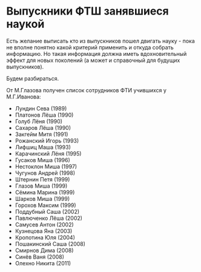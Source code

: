 <!--?title Выпускники ФТШ занявшиеся наукой -->

# Выпускники ФТШ занявшиеся наукой

Есть желание выписать кто из выпускников пошел двигать науку - пока не вполне понятно какой критерий
применить и откуда собрать информацию. Но такая информация должна иметь вдохновительный эффект
для новых поколений (а может и справочный для будущих выпускников).

Будем разбираться.

От М.Глазова получен список сотрудников ФТИ учившихся у М.Г.Иванова:

- Лундин Сева (1989) 
- Платонов Лёша (1990) 
- Голуб Лёня (1990) 
- Сахаров Лёша (1990) 
- Закгейм Митя (1991) 
- Рожанский Игорь (1993) 
- Лифшиц Маша (1993) 
- Карачинский Лёня (1995) 
- Гусаков Миша (1996) 
- Нестоклон Миша (1997) 
- Чугунов Андрей (1998) 
- Штернин Петя (1999) 
- Глазов Миша (1999) 
- Сёмина Марина (1999) 
- Шарков Миша (1999) 
- Горохов Максим (1999) 
- Поддубный Саша (2002) 
- Павлюченко Лёша (2002) 
- Самусев Антон (2002) 
- Кузнецова Яна (2003) 
- Кропотина Юля (2004) 
- Пошакинский Саша (2008) 
- Смирнов Дима (2008) 
- Синёв Ваня (2008) 
- Олехно Никита (2011)

